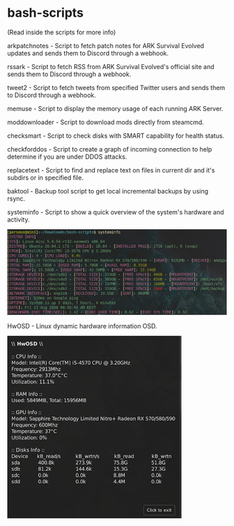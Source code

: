 # bash-scripts

(Read inside the scripts for more info)

arkpatchnotes - Script to fetch patch notes for ARK Survival Evolved updates and sends them to Discord through a webhook.

rssark - Script to fetch RSS from ARK Survival Evolved's official site and sends them to Discord through a webhook.

tweet2 - Script to fetch tweets from specified Twitter users and sends them to Discord through a webhook.

memuse - Script to display the memory usage of each running ARK Server.

moddownloader - Script to download mods directly from steamcmd.

checksmart - Script to check disks with SMART capability for health status.

checkforddos - Script to create a graph of incoming connection to help determine if you are under DDOS attacks.

replacetext - Script to find and replace text on files in current dir and it's subdirs or in specified file.

baktool - Backup tool script to get local incremental backups by using rsync.

systeminfo - Script to show a quick overview of the system's hardware and activity.

![systeminfo Screenshot](https://github.com/PerseusArkouda/bash-scripts/blob/master/systeminfo-Screenshot.jpg?raw=true)

HwOSD - Linux dynamic hardware information OSD.

![HwOSD Screenshot](https://github.com/PerseusArkouda/bash-scripts/blob/master/HwOSD-Screenshot.jpg?raw=true)
